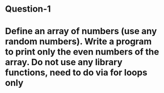 # Question-1
# Define an array of numbers (use any random numbers). Write a program to print only the even numbers of the array. Do not use any library functions, need to do via for loops only

<!DOCTYPE html>
<html>
<script>
         function getEvenNumbers() {
        var array = [11, 12, 13, 14, 15, 16];

        for (var i = 0; i < array.length; i++) {
            if (array[i] % 2 === 0) {
                document.writeln(array[i] + "<br />");
            }
        }
    }

    getEvenNumbers();
</script>
</html>
